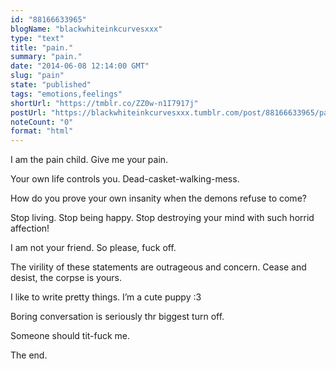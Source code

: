 ```yaml
---
id: "88166633965"
blogName: "blackwhiteinkcurvesxxx"
type: "text"
title: "pain."
summary: "pain."
date: "2014-06-08 12:14:00 GMT"
slug: "pain"
state: "published"
tags: "emotions,feelings"
shortUrl: "https://tmblr.co/ZZ0w-n1I7917j"
postUrl: "https://blackwhiteinkcurvesxxx.tumblr.com/post/88166633965/pain"
noteCount: "0"
format: "html"
---
```


I am the pain child. Give me your pain.

Your own life controls you. Dead-casket-walking-mess.

How do you prove your own insanity when the demons refuse to come?

Stop living. Stop being happy. Stop destroying your mind with such horrid affection!

I am not your friend. So please, fuck off.

The virility of these statements are outrageous and concern. Cease and desist, the corpse is yours.

I like to write pretty things. I’m a cute puppy :3

Boring conversation is seriously thr biggest turn off.

Someone should tit-fuck me.

The end.